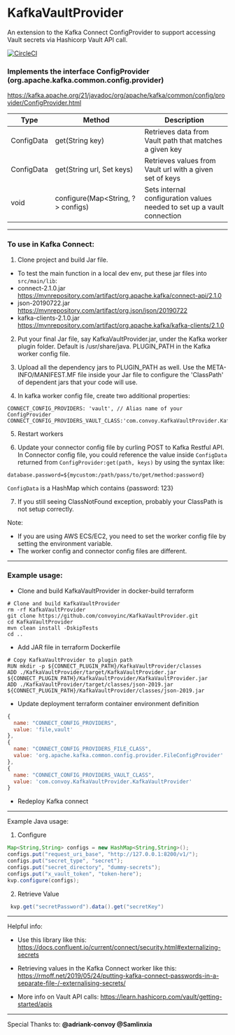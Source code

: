 # KafkaVaultProvider

An extension to the Kafka Connect ConfigProvider to support accessing Vault secrets via Hashicorp Vault API call.

[![CircleCI](https://circleci.com/gh/convoyinc/KafkaVaultProvider.svg?style=svg)](https://circleci.com/gh/convoyinc/KafkaVaultProvider)

### Implements the interface ConfigProvider (org.apache.kafka.common.config.provider)

https://kafka.apache.org/21/javadoc/org/apache/kafka/common/config/provider/ConfigProvider.html

| Type       | Method                            | Description                                                            |
| ---------- | --------------------------------- | ---------------------------------------------------------------------- |
| ConfigData | get(String key)                   | Retrieves data from Vault path that matches a given key                |
| ConfigData | get(String url, Set<String> keys) | Retrieves values from Vault url with a given set of keys               |
| void       | configure(Map<String, ?> configs) | Sets internal configuration values needed to set up a vault connection |

---

### To use in Kafka Connect:

1. Clone project and build Jar file.

- To test the main function in a local dev env, put these jar files into `src/main/lib`:
- connect-2.1.0.jar https://mvnrepository.com/artifact/org.apache.kafka/connect-api/2.1.0
- json-20190722.jar https://mvnrepository.com/artifact/org.json/json/20190722
- kafka-clients-2.1.0.jar https://mvnrepository.com/artifact/org.apache.kafka/kafka-clients/2.1.0

2. Put your final Jar file, say KafkaVaultProvider.jar, under the Kafka worker plugin folder. Default is /usr/share/java. PLUGIN_PATH in the Kafka worker config file.

3. Upload all the dependency jars to PLUGIN_PATH as well. Use the META-INFO/MANIFEST.MF file inside your Jar file to configure the 'ClassPath' of dependent jars that your code will use.

4. In kafka worker config file, create two additional properties:

```
CONNECT_CONFIG_PROVIDERS: 'vault', // Alias name of your ConfigProvider
CONNECT_CONFIG_PROVIDERS_VAULT_CLASS:'com.convoy.KafkaVaultProvider.KafkaVaultProvider',
```

5. Restart workers

6. Update your connector config file by curling POST to Kafka Restful API. In Connector config file, you could reference the value inside `ConfigData` returned from `ConfigProvider:get(path, keys)` by using the syntax like:

```
database.password=${mycustom:/path/pass/to/get/method:password}
```

`ConfigData` is a HashMap which contains {password: 123}

7. If you still seeing ClassNotFound exception, probably your ClassPath is not setup correctly.

Note:

- If you are using AWS ECS/EC2, you need to set the worker config file by setting the environment variable.
- The worker config and connector config files are different.

---

### Example usage:

- Clone and build KafkaVaultProvider in docker-build terraform

```
# Clone and build KafkaVaultProvider
rm -rf KafkaVaultProvider
git clone https://github.com/convoyinc/KafkaVaultProvider.git
cd KafkaVaultProvider
mvn clean install -DskipTests
cd ..
```

- Add JAR file in terraform Dockerfile

```
# Copy KafkaVaultProvider to plugin path
RUN mkdir -p ${CONNECT_PLUGIN_PATH}/KafkaVaultProvider/classes
ADD ./KafkaVaultProvider/target/KafkaVaultProvider.jar ${CONNECT_PLUGIN_PATH}/KafkaVaultProvider/KafkaVaultProvider.jar
ADD ./KafkaVaultProvider/target/classes/json-2019.jar ${CONNECT_PLUGIN_PATH}/KafkaVaultProvider/classes/json-2019.jar
```

- Update deployment terraform container environment definition

```javascript
{
  name: "CONNECT_CONFIG_PROVIDERS",
  value: 'file,vault'
},
{
  name: "CONNECT_CONFIG_PROVIDERS_FILE_CLASS",
  value: 'org.apache.kafka.common.config.provider.FileConfigProvider'
},
{
  name: "CONNECT_CONFIG_PROVIDERS_VAULT_CLASS",
  value: 'com.convoy.KafkaVaultProvider.KafkaVaultProvider'
}
```

- Redeploy Kafka connect

---

Example Java usage:

1. Configure

```Java
Map<String,String> configs = new HashMap<String,String>();
configs.put("request_uri_base", "http://127.0.0.1:8200/v1/");
configs.put("secret_type", "secret");
configs.put("secret_directory", "dummy-secrets");
configs.put("x_vault_token", "token-here");
kvp.configure(configs);
```

2.  Retrieve Value

```Java
 kvp.get("secretPassword").data().get("secretKey")
```

---

Helpful info:

- Use this library like this: https://docs.confluent.io/current/connect/security.html#externalizing-secrets

- Retrieving values in the Kafka Connect worker like this: https://rmoff.net/2019/05/24/putting-kafka-connect-passwords-in-a-separate-file-/-externalising-secrets/

- More info on Vault API calls: https://learn.hashicorp.com/vault/getting-started/apis

---

Special Thanks to: **@adriank-convoy @Samlinxia**
